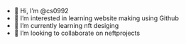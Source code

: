 - 👋 Hi, I’m @cs0992
- 👀 I’m interested in learning website making using Github
- 🌱 I’m currently learning nft desiging 
- 💞️ I’m looking to collaborate on neftprojects
